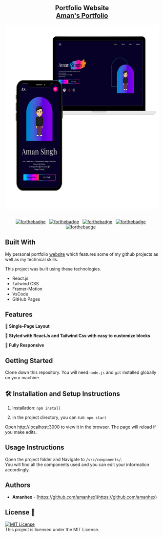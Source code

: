 <h2 align="center">
  Portfolio Website<br/>
  <a href="https://amanhex.github.io/react-portfolio/" target="_blank">Aman's Portfolio</a>
</h2>
<div align="center">
  <img alt="Demo" src="./Images/readme-img1.png" height="600" width="600" />
</div>

<br/>

<center>

[![forthebadge](https://forthebadge.com/images/badges/built-with-love.svg)](https://forthebadge.com) &nbsp;
[![forthebadge](https://forthebadge.com/images/badges/built-by-developers.svg)](https://forthebadge.com) &nbsp;
[![forthebadge](https://forthebadge.com/images/badges/open-source.svg)](https://forthebadge.com) &nbsp;
[![forthebadge](https://forthebadge.com/images/badges/check-it-out.svg)](https://forthebadge.com) &nbsp;
[![forthebadge](https://forthebadge.com/images/badges/contains-cat-gifs.svg)](https://forthebadge.com) &nbsp;

</center>

## Built With

My personal portfolio <a href="https://amanhex.github.io/react-portfolio/" target="_blank">website</a> which features some of my github projects as well as my technical skills.<br/>

This project was built using these technologies.

- React.js
- Tailwind CSS
- Framer-Motion
- VsCode
- GitHub Pages

## Features

**📑 Single-Page Layout**

**🎨 Styled with ReactJs and Tailwind Css with easy to customize blocks**

**📱 Fully Responsive**

## Getting Started

Clone down this repository. You will need `node.js` and `git` installed globally on your machine.

## 🛠 Installation and Setup Instructions

1. Installation: `npm install`

2. In the project directory, you can run: `npm start`

Open [http://localhost:3000](http://localhost:3000) to view it in the browser.
The page will reload if you make edits.

## Usage Instructions

Open the project folder and Navigate to `/src/components/`. <br/>
You will find all the components used and you can edit your information accordingly.

## Authors

- **Amanhex** - [https://github.com/amanhex](https://github.com/amanhex)

## License 📄

[![MIT License](https://img.shields.io/badge/License-MIT-green.svg)](https://choosealicense.com/licenses/mit/) <br />
This project is licensed under the MIT License.

